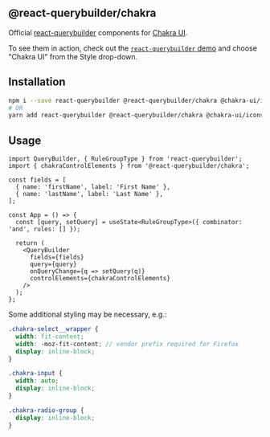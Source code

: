 ## @react-querybuilder/chakra

Official [react-querybuilder](https://npmjs.com/package/react-querybuilder) components for [Chakra UI](https://chakra-ui.com/).

To see them in action, check out the [`react-querybuilder` demo](https://react-querybuilder.js.org/react-querybuilder/) and choose "Chakra UI" from the Style drop-down.

## Installation

```bash
npm i --save react-querybuilder @react-querybuilder/chakra @chakra-ui/icons @chakra-ui/react @chakra-ui/system @emotion/react @emotion/styled framer-motion
# OR
yarn add react-querybuilder @react-querybuilder/chakra @chakra-ui/icons @chakra-ui/react @chakra-ui/system @emotion/react @emotion/styled framer-motion
```

## Usage

```tsx
import QueryBuilder, { RuleGroupType } from 'react-querybuilder';
import { chakraControlElements } from '@react-querybuilder/chakra';

const fields = [
  { name: 'firstName', label: 'First Name' },
  { name: 'lastName', label: 'Last Name' },
];

const App = () => {
  const [query, setQuery] = useState<RuleGroupType>({ combinator: 'and', rules: [] });

  return (
    <QueryBuilder
      fields={fields}
      query={query}
      onQueryChange={q => setQuery(q)}
      controlElements={chakraControlElements}
    />
  );
};
```

Some additional styling may be necessary, e.g.:

```scss
.chakra-select__wrapper {
  width: fit-content;
  width: -moz-fit-content; // vendor prefix required for Firefox
  display: inline-block;
}

.chakra-input {
  width: auto;
  display: inline-block;
}

.chakra-radio-group {
  display: inline-block;
}
```
